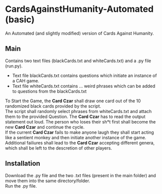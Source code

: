 # CardsAgainstHumanity-Automated (basic) 
An Automated (and slightly modified) version of Cards Against Humanity.  

## Main  
Contains two text files (blackCards.txt and whiteCards.txt) and a .py file (run.py).  
- Text file blackCards.txt contains questions which initiate an instance of a CAH game.
- Text file whiteCards.txt contains ... weird phrases which can be added to questions from the blackCards.txt 

To Start the Game, the **Card Czar** shall draw one card out of the 10 randomized black cards provided by the script.  
The script shall randomly select phrases from whiteCards.txt and attach them to the provided Question. The **Card Czar** has to read the output statement out loud.
The person who loses their sh\*t first shall become the new **Card Czar** and continue the cycle.  
If the current **Card Czar** fails to make anyone laugh they shall start acting like a sentient monkey and then initiate another instance of the game.  
Additional failiures shall lead to the **Card Czar** accepting different genera, which shall be left to the descretion of other players.

## Installation  
Download the .py file and the two .txt files (present in the main folder) and move them into the same directory/folder.  
Run the .py file.
